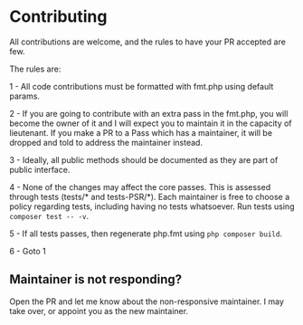 # Contributing

All contributions are welcome, and the rules to have your PR accepted are few.

The rules are:

1 - All code contributions must be formatted with fmt.php using default params.

2 - If you are going to contribute with an extra pass in the fmt.php, you will become the owner of it and I will expect you to maintain it in the capacity of lieutenant. If you make a PR to a Pass which has a maintainer, it will be dropped and told to address the maintainer instead.

3 - Ideally, all public methods should be documented as they are part of public interface.

4 - None of the changes may affect the core passes. This is assessed through tests (tests/* and tests-PSR/*). Each maintainer is free to choose a policy regarding tests, including having no tests whatsoever. Run tests using `composer test -- -v`.

5 - If all tests passes, then regenerate php.fmt using `php composer build`.

6 - Goto 1


## Maintainer is not responding?

Open the PR and let me know about the non-responsive maintainer. I may take over, or appoint you as the new maintainer.
